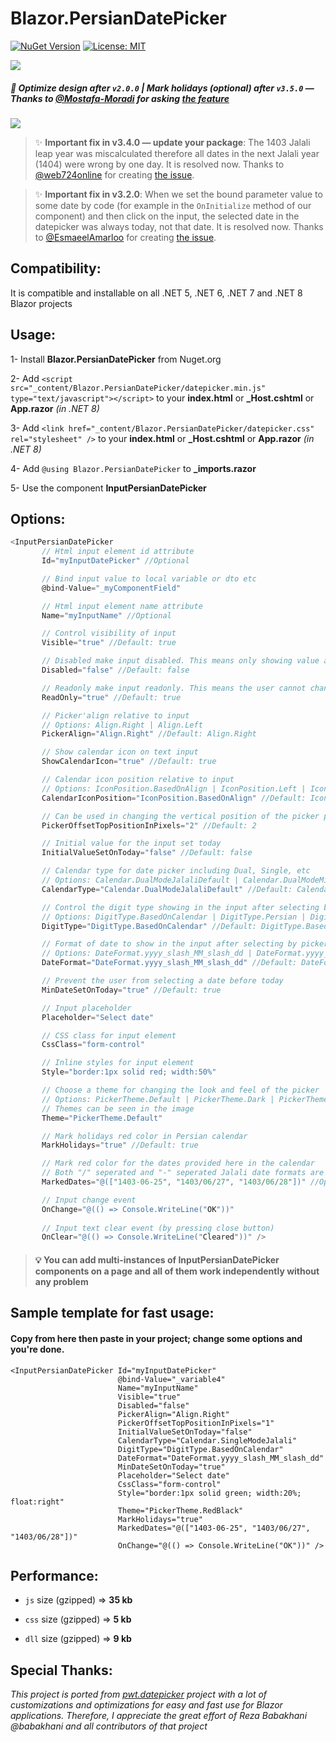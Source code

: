 ﻿# Blazor.PersianDatePicker
 
[![NuGet Version](https://img.shields.io/nuget/v/Blazor.PersianDatePicker.svg?style=flat)](https://www.nuget.org/packages/Blazor.PersianDatePicker/)
[![License: MIT](https://img.shields.io/badge/License-MIT-blue.svg)](https://raw.githubusercontent.com/farshaddavoudi/Blazor.PersianDatePicker/master/LICENSE)

<img src="https://github.com/fericode/Blazor.PersianDatePicker/blob/master/screenshot.png">

##### 🎈 Optimize design after `v2.0.0` | Mark holidays (optional) after `v3.5.0` — Thanks to [@Mostafa-Moradi](https://github.com/Mostafa-Moradi) for asking [the feature](https://github.com/farshaddavoudi/Blazor.PersianDatePicker/issues/93)

<img src="https://github.com/fericode/Blazor.PersianDatePicker/blob/master/screenshot-design-changes.png">

> ✨ **Important fix in v3.4.0 — update your package**: The 1403 Jalali leap year was miscalculated therefore all dates in the next Jalali year (1404) were wrong by one day. It is resolved now. Thanks to [@web724online](https://github.com/web724online) for creating [the issue](https://github.com/farshaddavoudi/Blazor.PersianDatePicker/issues/89).

> ✨ **Important fix in v3.2.0**: When we set the bound parameter value to some date by code (for example in the `OnInitialize` method of our component) and then click on the input, the selected date in the datepicker was always today, not that date. It is resolved now. Thanks to [@EsmaeelAmarloo](https://github.com/EsmaeelAmarloo) for creating [the issue](https://github.com/farshaddavoudi/Blazor.PersianDatePicker/issues/60#issuecomment-1820790657).

## Compatibility:
It is compatible and installable on all .NET 5, .NET 6, .NET 7 and .NET 8 Blazor projects

## Usage:

1- Install **Blazor.PersianDatePicker** from Nuget.org

2- Add `<script src="_content/Blazor.PersianDatePicker/datepicker.min.js" type="text/javascript"></script>` to your **index.html** or **_Host.cshtml** or **App.razor** *(in .NET 8)*

3- Add `<link href="_content/Blazor.PersianDatePicker/datepicker.css" rel="stylesheet" />` to your **index.html** or **_Host.cshtml** or **App.razor** *(in .NET 8)*

4- Add `@using Blazor.PersianDatePicker` to **_imports.razor**

5- Use the component **InputPersianDatePicker** 

## Options:

```csharp
<InputPersianDatePicker 
       // Html input element id attribute 
       Id="myInputDatePicker" //Optional

       // Bind input value to local variable or dto etc
       @bind-Value="_myComponentField"

       // Html input element name attribute
       Name="myInputName" //Optional

       // Control visibility of input
       Visible="true" //Default: true

       // Disabled make input disabled. This means only showing value and the picker popup won't open
       Disabled="false" //Default: false

       // Readonly make input readonly. This means the user cannot change the picker value e.g. by typing
       ReadOnly="true" //Default: true

       // Picker'align relative to input
       // Options: Align.Right | Align.Left
       PickerAlign="Align.Right" //Default: Align.Right

       // Show calendar icon on text input
       ShowCalendarIcon="true" //Default: true

       // Calendar icon position relative to input
       // Options: IconPosition.BasedOnAlign | IconPosition.Left | IconPosition.Right
       CalendarIconPosition="IconPosition.BasedOnAlign" //Default: IconPosition.BasedOnAlign

       // Can be used in changing the vertical position of the picker popup relative to the input
       PickerOffsetTopPositionInPixels="2" //Default: 2

       // Initial value for the input set today
       InitialValueSetOnToday="false" //Default: false

       // Calendar type for date picker including Dual, Single, etc
       // Options: Calendar.DualModeJalaliDefault | Calendar.DualModeMiladiDefault | Calendar.SingleModeJalali | Calendar.SingleModeMiladi
       CalendarType="Calendar.DualModeJalaliDefault" //Default: Calendar.DualModeJalaliDefault

       // Control the digit type showing in the input after selecting by the picker
       // Options: DigitType.BasedOnCalendar | DigitType.Persian | DigitType.English
       DigitType="DigitType.BasedOnCalendar" //Default: DigitType.BasedOnCalendar

       // Format of date to show in the input after selecting by picker, e.g. 1400/01/01 or 1400-01-01
       // Options: DateFormat.yyyy_slash_MM_slash_dd | DateFormat.yyyy_dash_MM_dash_dd
       DateFormat="DateFormat.yyyy_slash_MM_slash_dd" //Default: DateFormat.yyyy_slash_MM_slash_dd

       // Prevent the user from selecting a date before today
       MinDateSetOnToday="true" //Default: true

       // Input placeholder
       Placeholder="Select date"

       // CSS class for input element
       CssClass="form-control"

       // Inline styles for input element
       Style="border:1px solid red; width:50%"

       // Choose a theme for changing the look and feel of the picker
       // Options: PickerTheme.Default | PickerTheme.Dark | PickerTheme.Blue | PickerTheme.Cheerup | PickerTheme.RedBlack
       // Themes can be seen in the image
       Theme="PickerTheme.Default"

       // Mark holidays red color in Persian calendar
       MarkHolidays="true" //Default: true

       // Mark red color for the dates provided here in the calendar
       // Both "/" seperated and "-" seperated Jalali date formats are valid
       MarkedDates="@(["1403-06-25", "1403/06/27", "1403/06/28"])" //Optional

       // Input change event
       OnChange="@(() => Console.WriteLine("OK"))"
                        
       // Input text clear event (by pressing close button)
       OnClear="@(() => Console.WriteLine("Cleared"))" />

```

> #### 💡 You can add multi-instances of InputPersianDatePicker components on a page and all of them work independently without any problem

## Sample template for fast usage:
#### Copy from here then paste in your project; change some options and you're done.

```razor
<InputPersianDatePicker Id="myInputDatePicker"
                        @bind-Value="_variable4"
                        Name="myInputName"
                        Visible="true"
                        Disabled="false"
                        PickerAlign="Align.Right"
                        PickerOffsetTopPositionInPixels="1"
                        InitialValueSetOnToday="false"
                        CalendarType="Calendar.SingleModeJalali"
                        DigitType="DigitType.BasedOnCalendar"
                        DateFormat="DateFormat.yyyy_slash_MM_slash_dd"
                        MinDateSetOnToday="true"
                        Placeholder="Select date"
                        CssClass="form-control"
                        Style="border:1px solid green; width:20%; float:right"
                        Theme="PickerTheme.RedBlack"
                        MarkHolidays="true"
                        MarkedDates="@(["1403-06-25", "1403/06/27", "1403/06/28"])"
                        OnChange="@(() => Console.WriteLine("OK"))" />
```

## Performance:

   * `js` size (gzipped) ⇒ **35 kb** 

   * `css` size (gzipped) ⇒ **5 kb** 

   * `dll` size (gzipped) ⇒‌ **9 kb** 


## Special Thanks:
  *This project is ported from [pwt.datepicker](https://github.com/babakhani/pwt.datepicker) project with a lot of customizations and optimizations for easy and fast use for Blazor applications. Therefore, I appreciate the great effort of Reza Babakhani @babakhani and all contributors of that project*

